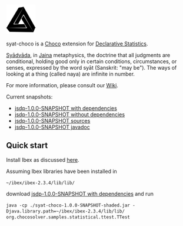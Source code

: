 ![syat-choco Logo](img/syat-choco-small.png) 

syat-choco is a [Choco](http://www.choco-solver.org/) extension for [Declarative Statistics](http://arxiv.org/abs/1708.01829).

[Syādvāda](https://en.wikipedia.org/wiki/Anekantavada#Sy.C4.81dv.C4.81da), in [Jaina](https://en.wikipedia.org/wiki/Jainism) metaphysics, the doctrine that all judgments are conditional, holding good only in certain conditions, circumstances, or senses, expressed by the word syāt (Sanskrit: "may be"). The ways of looking at a thing (called naya) are infinite in number.

For more information, please consult our [Wiki](https://github.com/gwr3n/syat-choco/wiki).

Current snapshots:
* [jsdp-1.0.0-SNAPSHOT with dependencies](jar/syat-choco-1.0.0-SNAPSHOT-shaded.jar)
* [jsdp-1.0.0-SNAPSHOT without dependencies](jar/syat-choco-1.0.0-SNAPSHOT.jar)
* [jsdp-1.0.0-SNAPSHOT sources](jar/syat-choco-1.0.0-SNAPSHOT-sources.jar)
* [jsdp-1.0.0-SNAPSHOT javadoc](jar/syat-choco-1.0.0-SNAPSHOT-javadoc.jar)

## Quick start

Install Ibex as discussed [here](https://github.com/gwr3n/syat-choco/wiki/Ibex-quick-installation-notes).

Assuming Ibex libraries have been installed in 

    ~/ibex/ibex-2.3.4/lib/lib/

download [jsdp-1.0.0-SNAPSHOT with dependencies](jar/syat-choco-1.0.0-SNAPSHOT-shaded.jar) and run

    java -cp ./syat-choco-1.0.0-SNAPSHOT-shaded.jar -Djava.library.path=~/ibex/ibex-2.3.4/lib/lib/ org.chocosolver.samples.statistical.ttest.TTest